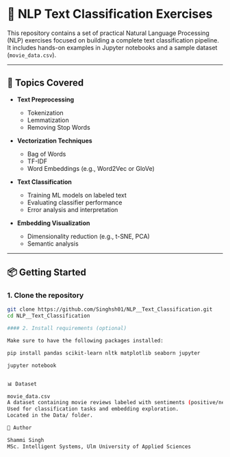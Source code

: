 # 🧠 NLP Text Classification Exercises

This repository contains a set of practical Natural Language Processing (NLP) exercises focused on building a complete text classification pipeline. It includes hands-on examples in Jupyter notebooks and a sample dataset (`movie_data.csv`).

---

## 🚀 Topics Covered

- **Text Preprocessing**
  - Tokenization
  - Lemmatization
  - Removing Stop Words

- **Vectorization Techniques**
  - Bag of Words
  - TF-IDF
  - Word Embeddings (e.g., Word2Vec or GloVe)

- **Text Classification**
  - Training ML models on labeled text
  - Evaluating classifier performance
  - Error analysis and interpretation

- **Embedding Visualization**
  - Dimensionality reduction (e.g., t-SNE, PCA)
  - Semantic analysis

---

## 📦 Getting Started

### 1. Clone the repository

```bash
git clone https://github.com/Singhsh01/NLP__Text_Classification.git
cd NLP__Text_Classification

#### 2. Install requirements (optional)

Make sure to have the following packages installed:

pip install pandas scikit-learn nltk matplotlib seaborn jupyter

jupyter notebook


📊 Dataset

movie_data.csv
A dataset containing movie reviews labeled with sentiments (positive/negative).
Used for classification tasks and embedding exploration.
Located in the Data/ folder.

📌 Author

Shammi Singh
MSc. Intelligent Systems, Ulm University of Applied Sciences
